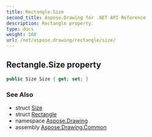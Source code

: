 ```yaml
---
title: Rectangle.Size
second_title: Aspose.Drawing for .NET API Reference
description: Rectangle property. 
type: docs
weight: 160
url: /net/aspose.drawing/rectangle/size/
---
```

## Rectangle.Size property

```csharp
public Size Size { get; set; }
```

### See Also

* struct [Size](../../size/)
* struct [Rectangle](../)
* namespace [Aspose.Drawing](../../rectangle/)
* assembly [Aspose.Drawing.Common](../../../)


